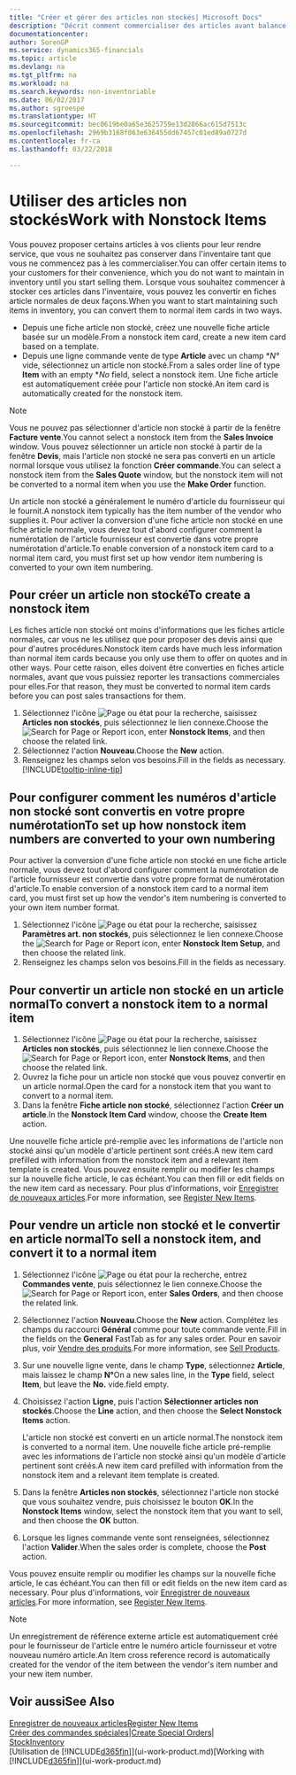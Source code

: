 ```yaml
---
title: "Créer et gérer des articles non stockés| Microsoft Docs"
description: "Décrit comment commercialiser des articles avant balance stock ou des articles qui ne sont pas mis à jour dans votre inventaire."
documentationcenter: 
author: SorenGP
ms.service: dynamics365-financials
ms.topic: article
ms.devlang: na
ms.tgt_pltfrm: na
ms.workload: na
ms.search.keywords: non-inventoriable
ms.date: 06/02/2017
ms.author: sgroespe
ms.translationtype: HT
ms.sourcegitcommit: bec0619be0a65e3625759e13d2866ac615d7513c
ms.openlocfilehash: 2969b3168f063e636455dd67457c01ed89a0727d
ms.contentlocale: fr-ca
ms.lasthandoff: 03/22/2018

---
```

# <a name="work-with-nonstock-items"></a><span data-ttu-id="3bb0f-103">Utiliser des articles non stockés</span><span class="sxs-lookup"><span data-stu-id="3bb0f-103">Work with Nonstock Items</span></span>
<span data-ttu-id="3bb0f-104">Vous pouvez proposer certains articles à vos clients pour leur rendre service, que vous ne souhaitez pas conserver dans l'inventaire tant que vous ne commencez pas à les commercialiser.</span><span class="sxs-lookup"><span data-stu-id="3bb0f-104">You can offer certain items to your customers for their convenience, which you do not want to maintain in inventory until you start selling them.</span></span> <span data-ttu-id="3bb0f-105">Lorsque vous souhaitez commencer à stocker ces articles dans l'inventaire, vous pouvez les convertir en fiches article normales de deux façons.</span><span class="sxs-lookup"><span data-stu-id="3bb0f-105">When you want to start maintaining such items in inventory, you can convert them to normal item cards in two ways.</span></span>

* <span data-ttu-id="3bb0f-106">Depuis une fiche article non stocké, créez une nouvelle fiche article basée sur un modèle.</span><span class="sxs-lookup"><span data-stu-id="3bb0f-106">From a nonstock item card, create a new item card based on a template.</span></span>
* <span data-ttu-id="3bb0f-107">Depuis une ligne commande vente de type **Article** avec un champ \**N°* vide, sélectionnez un article non stocké.</span><span class="sxs-lookup"><span data-stu-id="3bb0f-107">From a sales order line of type **Item** with an empty \**No* field, select a nonstock item.</span></span> <span data-ttu-id="3bb0f-108">Une fiche article est automatiquement créée pour l'article non stocké.</span><span class="sxs-lookup"><span data-stu-id="3bb0f-108">An item card is automatically created for the nonstock item.</span></span>

> [!NOTE]  
>   <span data-ttu-id="3bb0f-109">Vous ne pouvez pas sélectionner d'article non stocké à partir de la fenêtre **Facture vente**.</span><span class="sxs-lookup"><span data-stu-id="3bb0f-109">You cannot select a nonstock item from the **Sales Invoice** window.</span></span> <span data-ttu-id="3bb0f-110">Vous pouvez sélectionner un article non stocké à partir de la fenêtre **Devis**, mais l'article non stocké ne sera pas converti en un article normal lorsque vous utilisez la fonction **Créer commande**.</span><span class="sxs-lookup"><span data-stu-id="3bb0f-110">You can select a nonstock item from the **Sales Quote** window, but the nonstock item will not be converted to a normal item when you use the **Make Order** function.</span></span>

<span data-ttu-id="3bb0f-111">Un article non stocké a généralement le numéro d'article du fournisseur qui le fournit.</span><span class="sxs-lookup"><span data-stu-id="3bb0f-111">A nonstock item typically has the item number of the vendor who supplies it.</span></span> <span data-ttu-id="3bb0f-112">Pour activer la conversion d'une fiche article non stocké en une fiche article normale, vous devez tout d'abord configurer comment la numérotation de l'article fournisseur est convertie dans votre propre numérotation d'article.</span><span class="sxs-lookup"><span data-stu-id="3bb0f-112">To enable conversion of a nonstock item card to a normal item card, you must first set up how vendor item numbering is converted to your own item numbering.</span></span>   

## <a name="to-create-a-nonstock-item"></a><span data-ttu-id="3bb0f-113">Pour créer un article non stocké</span><span class="sxs-lookup"><span data-stu-id="3bb0f-113">To create a nonstock item</span></span>
<span data-ttu-id="3bb0f-114">Les fiches article non stocké ont moins d'informations que les fiches article normales, car vous ne les utilisez que pour proposer des devis ainsi que pour d'autres procédures.</span><span class="sxs-lookup"><span data-stu-id="3bb0f-114">Nonstock item cards have much less information than normal item cards because you only use them to offer on quotes and in other ways.</span></span> <span data-ttu-id="3bb0f-115">Pour cette raison, elles doivent être converties en fiches article normales, avant que vous puissiez reporter les transactions commerciales pour elles.</span><span class="sxs-lookup"><span data-stu-id="3bb0f-115">For that reason, they must be converted to normal item cards before you can post sales transactions for them.</span></span>

1. <span data-ttu-id="3bb0f-116">Sélectionnez l'icône ![Page ou état pour la recherche](media/ui-search/search_small.png "icône Page ou état pour la recherche"), saisissez **Articles non stockés**, puis sélectionnez le lien connexe.</span><span class="sxs-lookup"><span data-stu-id="3bb0f-116">Choose the ![Search for Page or Report](media/ui-search/search_small.png "Search for Page or Report icon") icon, enter **Nonstock Items**, and then choose the related link.</span></span>
2. <span data-ttu-id="3bb0f-117">Sélectionnez l'action **Nouveau**.</span><span class="sxs-lookup"><span data-stu-id="3bb0f-117">Choose the **New** action.</span></span>
3. <span data-ttu-id="3bb0f-118">Renseignez les champs selon vos besoins.</span><span class="sxs-lookup"><span data-stu-id="3bb0f-118">Fill in the fields as necessary.</span></span> [!INCLUDE[tooltip-inline-tip](includes/tooltip-inline-tip_md.md)]

## <a name="to-set-up-how-nonstock-item-numbers-are-converted-to-your-own-numbering"></a><span data-ttu-id="3bb0f-119">Pour configurer comment les numéros d'article non stocké sont convertis en votre propre numérotation</span><span class="sxs-lookup"><span data-stu-id="3bb0f-119">To set up how nonstock item numbers are converted to your own numbering</span></span>
<span data-ttu-id="3bb0f-120">Pour activer la conversion d'une fiche article non stocké en une fiche article normale, vous devez tout d'abord configurer comment la numérotation de l'article fournisseur est convertie dans votre propre format de numérotation d'article.</span><span class="sxs-lookup"><span data-stu-id="3bb0f-120">To enable conversion of a nonstock item card to a normal item card, you must first set up how the vendor's item numbering is converted to your own item number format.</span></span>

1. <span data-ttu-id="3bb0f-121">Sélectionnez l'icône ![Page ou état pour la recherche](media/ui-search/search_small.png "icône Page ou état pour la recherche"), saisissez **Paramètres art. non stockés**, puis sélectionnez le lien connexe.</span><span class="sxs-lookup"><span data-stu-id="3bb0f-121">Choose the ![Search for Page or Report](media/ui-search/search_small.png "Search for Page or Report icon") icon, enter **Nonstock Item Setup**, and then choose the related link.</span></span>
2. <span data-ttu-id="3bb0f-122">Renseignez les champs selon vos besoins.</span><span class="sxs-lookup"><span data-stu-id="3bb0f-122">Fill in the fields as necessary.</span></span>

## <a name="to-convert-a-nonstock-item-to-a-normal-item"></a><span data-ttu-id="3bb0f-123">Pour convertir un article non stocké en un article normal</span><span class="sxs-lookup"><span data-stu-id="3bb0f-123">To convert a nonstock item to a normal item</span></span>
1. <span data-ttu-id="3bb0f-124">Sélectionnez l'icône ![Page ou état pour la recherche](media/ui-search/search_small.png "icône Page ou état pour la recherche"), saisissez **Articles non stockés**, puis sélectionnez le lien connexe.</span><span class="sxs-lookup"><span data-stu-id="3bb0f-124">Choose the ![Search for Page or Report](media/ui-search/search_small.png "Search for Page or Report icon") icon, enter **Nonstock Items**, and then choose the related link.</span></span>
2. <span data-ttu-id="3bb0f-125">Ouvrez la fiche pour un article non stocké que vous pouvez convertir en un article normal.</span><span class="sxs-lookup"><span data-stu-id="3bb0f-125">Open the card for a nonstock item that you want to convert to a normal item.</span></span>
3. <span data-ttu-id="3bb0f-126">Dans la fenêtre **Fiche article non stocké**, sélectionnez l'action **Créer un article**.</span><span class="sxs-lookup"><span data-stu-id="3bb0f-126">In the **Nonstock Item Card** window, choose the **Create Item** action.</span></span>

<span data-ttu-id="3bb0f-127">Une nouvelle fiche article pré-remplie avec les informations de l'article non stocké ainsi qu'un modèle d'article pertinent sont créés.</span><span class="sxs-lookup"><span data-stu-id="3bb0f-127">A new item card prefilled with information from the nonstock item and a relevant item template is created.</span></span> <span data-ttu-id="3bb0f-128">Vous pouvez ensuite remplir ou modifier les champs sur la nouvelle fiche article, le cas échéant.</span><span class="sxs-lookup"><span data-stu-id="3bb0f-128">You can then fill or edit fields on the new item card as necessary.</span></span> <span data-ttu-id="3bb0f-129">Pour plus d'informations, voir [Enregistrer de nouveaux articles](inventory-how-register-new-items.md).</span><span class="sxs-lookup"><span data-stu-id="3bb0f-129">For more information, see [Register New Items](inventory-how-register-new-items.md).</span></span>

## <a name="to-sell-a-nonstock-item-and-convert-it-to-a-normal-item"></a><span data-ttu-id="3bb0f-130">Pour vendre un article non stocké et le convertir en article normal</span><span class="sxs-lookup"><span data-stu-id="3bb0f-130">To sell a nonstock item, and convert it to a normal item</span></span>
1. <span data-ttu-id="3bb0f-131">Sélectionnez l'icône ![Page ou état pour la recherche](media/ui-search/search_small.png "Page ou état pour la recherche"), entrez **Commandes vente**, puis sélectionnez le lien connexe.</span><span class="sxs-lookup"><span data-stu-id="3bb0f-131">Choose the ![Search for Page or Report](media/ui-search/search_small.png "Search for Page or Report icon") icon, enter **Sales Orders**, and then choose the related link.</span></span>
2. <span data-ttu-id="3bb0f-132">Sélectionnez l'action **Nouveau**.</span><span class="sxs-lookup"><span data-stu-id="3bb0f-132">Choose the **New** action.</span></span> <span data-ttu-id="3bb0f-133">Complétez les champs du raccourci **Général** comme pour toute commande vente.</span><span class="sxs-lookup"><span data-stu-id="3bb0f-133">Fill in the fields on the **General** FastTab as for any sales order.</span></span> <span data-ttu-id="3bb0f-134">Pour en savoir plus, voir [Vendre des produits](sales-how-sell-products.md).</span><span class="sxs-lookup"><span data-stu-id="3bb0f-134">For more information, see [Sell Products](sales-how-sell-products.md).</span></span>
3. <span data-ttu-id="3bb0f-135">Sur une nouvelle ligne vente, dans le champ **Type**, sélectionnez **Article**, mais laissez le champ **N°**</span><span class="sxs-lookup"><span data-stu-id="3bb0f-135">On a new sales line, in the **Type** field, select **Item**, but leave the **No.**</span></span> <span data-ttu-id="3bb0f-136">vide.</span><span class="sxs-lookup"><span data-stu-id="3bb0f-136">field empty.</span></span>
4. <span data-ttu-id="3bb0f-137">Choisissez l'action **Ligne**, puis l'action **Sélectionner articles non stockés**.</span><span class="sxs-lookup"><span data-stu-id="3bb0f-137">Choose the **Line** action, and then choose the **Select Nonstock Items** action.</span></span>

    <span data-ttu-id="3bb0f-138">L'article non stocké est converti en un article normal.</span><span class="sxs-lookup"><span data-stu-id="3bb0f-138">The nonstock item is converted to a normal item.</span></span> <span data-ttu-id="3bb0f-139">Une nouvelle fiche article pré-remplie avec les informations de l'article non stocké ainsi qu'un modèle d'article pertinent sont créés.</span><span class="sxs-lookup"><span data-stu-id="3bb0f-139">A new item card prefilled with information from the nonstock item and a relevant item template is created.</span></span>
5. <span data-ttu-id="3bb0f-140">Dans la fenêtre **Articles non stockés**, sélectionnez l'article non stocké que vous souhaitez vendre, puis choisissez le bouton **OK**.</span><span class="sxs-lookup"><span data-stu-id="3bb0f-140">In the **Nonstock Items** window, select the nonstock item that you want to sell, and then choose the **OK** button.</span></span>
6. <span data-ttu-id="3bb0f-141">Lorsque les lignes commande vente sont renseignées, sélectionnez l'action **Valider**.</span><span class="sxs-lookup"><span data-stu-id="3bb0f-141">When the sales order is complete, choose the **Post** action.</span></span>

<span data-ttu-id="3bb0f-142">Vous pouvez ensuite remplir ou modifier les champs sur la nouvelle fiche article, le cas échéant.</span><span class="sxs-lookup"><span data-stu-id="3bb0f-142">You can then fill or edit fields on the new item card as necessary.</span></span> <span data-ttu-id="3bb0f-143">Pour plus d'informations, voir [Enregistrer de nouveaux articles](inventory-how-register-new-items.md).</span><span class="sxs-lookup"><span data-stu-id="3bb0f-143">For more information, see [Register New Items](inventory-how-register-new-items.md).</span></span>

> [!NOTE]  
>   <span data-ttu-id="3bb0f-144">Un enregistrement de référence externe article est automatiquement créé pour le fournisseur de l'article entre le numéro article fournisseur et votre nouveau numéro article.</span><span class="sxs-lookup"><span data-stu-id="3bb0f-144">An Item cross reference record is automatically created for the vendor of the item between the vendor's item number and your new item number.</span></span>

## <a name="see-also"></a><span data-ttu-id="3bb0f-145">Voir aussi</span><span class="sxs-lookup"><span data-stu-id="3bb0f-145">See Also</span></span>
[<span data-ttu-id="3bb0f-146">Enregistrer de nouveaux articles</span><span class="sxs-lookup"><span data-stu-id="3bb0f-146">Register New Items</span></span>](inventory-how-register-new-items.md)  
<span data-ttu-id="3bb0f-147">[Créer des commandes spéciales](sales-how-to-create-special-orders.md)|</span><span class="sxs-lookup"><span data-stu-id="3bb0f-147">[Create Special Orders](sales-how-to-create-special-orders.md)|</span></span>  
[<span data-ttu-id="3bb0f-148">Stock</span><span class="sxs-lookup"><span data-stu-id="3bb0f-148">Inventory</span></span>](inventory-manage-inventory.md)  
<span data-ttu-id="3bb0f-149">[Utilisation de [!INCLUDE[d365fin](includes/d365fin_md.md)]](ui-work-product.md)</span><span class="sxs-lookup"><span data-stu-id="3bb0f-149">[Working with [!INCLUDE[d365fin](includes/d365fin_md.md)]](ui-work-product.md)</span></span>

